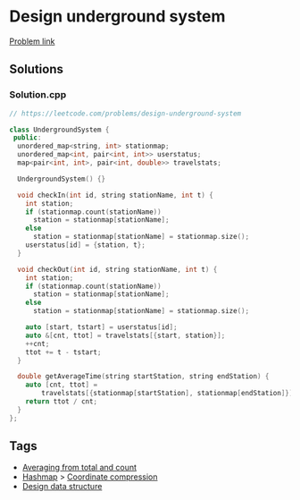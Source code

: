 # Design underground system

[Problem link](https://leetcode.com/problems/design-underground-system)

## Solutions


### Solution.cpp
```cpp
// https://leetcode.com/problems/design-underground-system

class UndergroundSystem {
 public:
  unordered_map<string, int> stationmap;
  unordered_map<int, pair<int, int>> userstatus;
  map<pair<int, int>, pair<int, double>> travelstats;

  UndergroundSystem() {}

  void checkIn(int id, string stationName, int t) {
    int station;
    if (stationmap.count(stationName))
      station = stationmap[stationName];
    else
      station = stationmap[stationName] = stationmap.size();
    userstatus[id] = {station, t};
  }

  void checkOut(int id, string stationName, int t) {
    int station;
    if (stationmap.count(stationName))
      station = stationmap[stationName];
    else
      station = stationmap[stationName] = stationmap.size();

    auto [start, tstart] = userstatus[id];
    auto &[cnt, ttot] = travelstats[{start, station}];
    ++cnt;
    ttot += t - tstart;
  }

  double getAverageTime(string startStation, string endStation) {
    auto [cnt, ttot] =
        travelstats[{stationmap[startStation], stationmap[endStation]}];
    return ttot / cnt;
  }
};
```
## Tags

* [Averaging from total and count](/README.md#Averaging_from_total_and_count)
* [Hashmap](/README.md#Hashmap) > [Coordinate compression](/README.md#Hashmap-Coordinate_compression)
* [Design data structure](/README.md#Design_data_structure)
